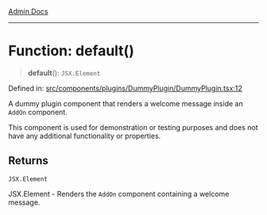 [Admin Docs](/)

***

# Function: default()

> **default**(): `JSX.Element`

Defined in: [src/components/plugins/DummyPlugin/DummyPlugin.tsx:12](https://github.com/gautam-divyanshu/talawa-admin/blob/10f2081e01fc4f6c0767e35f8c4ed3f09fb1baac/src/components/plugins/DummyPlugin/DummyPlugin.tsx#L12)

A dummy plugin component that renders a welcome message inside an `AddOn` component.

This component is used for demonstration or testing purposes and does not have any
additional functionality or properties.

## Returns

`JSX.Element`

JSX.Element - Renders the `AddOn` component containing a welcome message.
